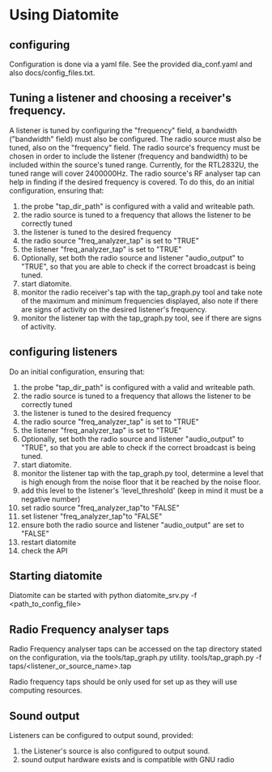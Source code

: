 # Using Diatomite

## configuring
Configuration is done via a yaml file.
See the provided dia_conf.yaml and also docs/config_files.txt.

## Tuning a listener and choosing a receiver's frequency.
A listener is tuned by configuring the "frequency" field, a bandwidth ("bandwidth" field) must also be configured.
The radio source must also be tuned, also on the "frequency" field.
The radio source's frequency must be chosen in order to include the listener (frequency and bandwidth) to be included within the source's tuned range.
Currently, for the RTL2832U, the tuned range will cover 2400000Hz.
The radio source's RF analyser tap can help in finding if the desired frequency is covered.
To do this, do an initial configuration, ensuring that:
1. the probe "tap_dir_path" is configured with a valid and writeable path.
2. the radio source is tuned to a frequency that allows the listener to be correctly tuned
3. the listener is tuned to the desired frequency
2. the radio source "freq_analyzer_tap" is set to "TRUE"
3. the listener "freq_analyzer_tap" is set to "TRUE"
4. Optionally, set both the radio source and listener "audio_output" to "TRUE", so that you are able to check if the correct broadcast is being tuned.
5. start diatomite.
7. monitor the radio receiver's tap with the tap_graph.py tool and take note of the maximum and minimum frequencies displayed, also note if there are signs of activity on the desired listener's frequency.
8. monitor the listener tap with the tap_graph.py tool, see if there are signs of activity.

## configuring listeners
Do an initial configuration, ensuring that:
1. the probe "tap_dir_path" is configured with a valid and writeable path.
2. the radio source is tuned to a frequency that allows the listener to be correctly tuned
3. the listener is tuned to the desired frequency
2. the radio source "freq_analyzer_tap" is set to "TRUE"
3. the listener "freq_analyzer_tap" is set to "TRUE"
4. Optionally, set both the radio source and listener "audio_output" to "TRUE", so that you are able to check if the correct broadcast is being tuned.
5. start diatomite.
7. monitor the listener tap with the tap_graph.py tool, determine a level that is high enough from the noise floor that it be reached by the noise floor.
8. add this level to the listener's 'level_threshold' (keep in mind it must be a negative number)
9. set radio source "freq_analyzer_tap"to "FALSE"
10. set listener "freq_analyzer_tap"to "FALSE"
11. ensure both the radio source and listener "audio_output" are set to "FALSE"
12. restart diatomite
13. check the API

## Starting diatomite
Diatomite can be started with
python diatomite_srv.py -f <path_to_config_file>

## Radio Frequency analyser taps
Radio Frequency analyser taps can be accessed on the tap directory stated on the configuration, via the tools/tap_graph.py utility.
tools/tap_graph.py -f taps/<listener_or_source_name>.tap

Radio frequency taps should be only used for set up as they will use computing resources.

## Sound output
Listeners can be configured to output sound, provided:
1. the Listener's source is also configured to output sound.
2. sound output hardware exists and is compatible with GNU radio

